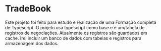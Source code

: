 # TradeBook

Este projeto foi feito para estudo e realização de uma Formação completa de Typescript.
O projeto usa typescript como base e é um/tabela de registros de negociações.
Atualmente os registros são guardados em cache. 
Irei incluir um banco de dados com tabelas e registros para armazenagem dos dados.
